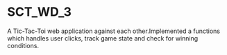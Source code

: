 # SCT_WD_3
A Tic-Tac-Toi web application against each other.Implemented a functions which handles user clicks, track game state and check for winning conditions.

